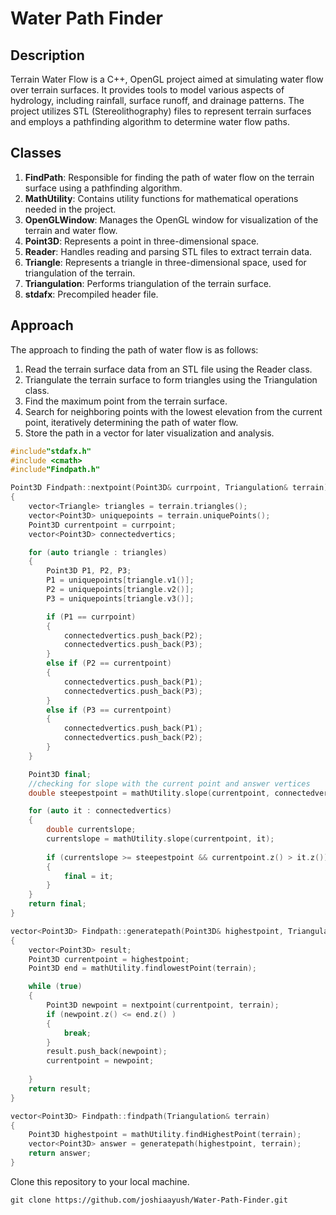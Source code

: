 # Water Path Finder
## Description

Terrain Water Flow is a C++, OpenGL project aimed at simulating water flow over terrain surfaces. It provides tools to model various aspects of hydrology, including rainfall, surface runoff, and drainage patterns. The project utilizes STL (Stereolithography) files to represent terrain surfaces and employs a pathfinding algorithm to determine water flow paths.

## Classes

1. **FindPath**: Responsible for finding the path of water flow on the terrain surface using a pathfinding algorithm.
2. **MathUtility**: Contains utility functions for mathematical operations needed in the project.
3. **OpenGLWindow**: Manages the OpenGL window for visualization of the terrain and water flow.
4. **Point3D**: Represents a point in three-dimensional space.
5. **Reader**: Handles reading and parsing STL files to extract terrain data.
6. **Triangle**: Represents a triangle in three-dimensional space, used for triangulation of the terrain.
7. **Triangulation**: Performs triangulation of the terrain surface.
8. **stdafx**: Precompiled header file.

## Approach

The approach to finding the path of water flow is as follows:
1. Read the terrain surface data from an STL file using the Reader class.
2. Triangulate the terrain surface to form triangles using the Triangulation class.
3. Find the maximum point from the terrain surface.
4. Search for neighboring points with the lowest elevation from the current point, iteratively determining the path of water flow.
5. Store the path in a vector for later visualization and analysis.

```cpp
#include"stdafx.h"
#include <cmath>
#include"Findpath.h"

Point3D Findpath::nextpoint(Point3D& currpoint, Triangulation& terrain)
{
	vector<Triangle> triangles = terrain.triangles();
	vector<Point3D> uniquepoints = terrain.uniquePoints();
	Point3D currentpoint = currpoint;
	vector<Point3D> connectedvertics;

	for (auto triangle : triangles)
	{
		Point3D P1, P2, P3;
		P1 = uniquepoints[triangle.v1()];
		P2 = uniquepoints[triangle.v2()];
		P3 = uniquepoints[triangle.v3()];

		if (P1 == currpoint)
		{
			connectedvertics.push_back(P2);
			connectedvertics.push_back(P3);
		}
		else if (P2 == currentpoint)
		{
			connectedvertics.push_back(P1);
			connectedvertics.push_back(P3);
		}
		else if (P3 == currentpoint)
		{
			connectedvertics.push_back(P1);
			connectedvertics.push_back(P2);
		}
	}

	Point3D final;
	//checking for slope with the current point and answer vertices
	double steepestpoint = mathUtility.slope(currentpoint, connectedvertics[0]);

	for (auto it : connectedvertics)
	{
		double currentslope;
		currentslope = mathUtility.slope(currentpoint, it);
		
		if (currentslope >= steepestpoint && currentpoint.z() > it.z())
		{
			final = it;
		}
	}
	return final;
}

vector<Point3D> Findpath::generatepath(Point3D& highestpoint, Triangulation& terrain)
{
	vector<Point3D> result;
	Point3D currentpoint = highestpoint;
	Point3D end = mathUtility.findlowestPoint(terrain);

	while (true)
	{
		Point3D newpoint = nextpoint(currentpoint, terrain);
		if (newpoint.z() <= end.z() )
		{
			break;
		}
		result.push_back(newpoint);
		currentpoint = newpoint;
		
	}
	return result;
}

vector<Point3D> Findpath::findpath(Triangulation& terrain)
{
	Point3D highestpoint = mathUtility.findHighestPoint(terrain);
	vector<Point3D> answer = generatepath(highestpoint, terrain);
	return answer;
}

```
Clone this repository to your local machine.
```
git clone https://github.com/joshiaayush/Water-Path-Finder.git
```



